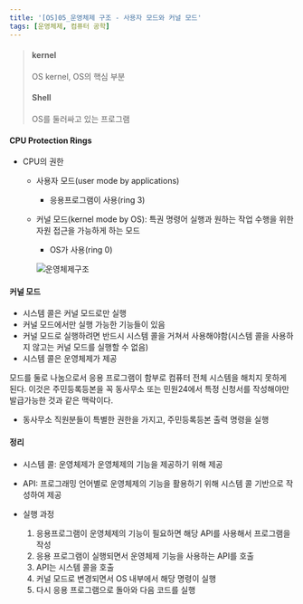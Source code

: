 ```yaml
---
title: '[OS]05_운영체제 구조 - 사용자 모드와 커널 모드'
tags: [운영체제, 컴퓨터 공학]
---
```


> #### kernel
>
> OS kernel, OS의 핵심 부분
>
> #### Shell
>
> OS를 둘러싸고 있는 프로그램

#### CPU Protection Rings

- CPU의 권한

  - 사용자 모드(user mode by applications)

    - 응용프로그램이 사용(ring 3)

  - 커널 모드(kernel mode by OS): 특권 명령어 실행과 원하는 작업 수행을 위한 자원 접근을 가능하게 하는 모드

    - OS가 사용(ring 0)

    ![운영체제구조](https://kwonsoonwoo.github.io/assets/Operating%20System/protectionring.png)

#### 커널 모드

- 시스템 콜은 커널 모드로만 실행
- 커널 모드에서만 실행 가능한 기능들이 있음
- 커널 모드로 실행하려면 반드시 시스템 콜을 거쳐서 사용해야함(시스템 콜을 사용하지 않고는 커널 모드를 실행할 수 없음)
- 시스템 콜은 운영체제가 제공

모드를 둘로 나눔으로서 응용 프로그램이 함부로 컴퓨터 전체 시스템을 해치지 못하게 된다. 이것은 주민등록등본을 꼭 동사무소 또는 민원24에서 특정 신청서를 작성해야만 발급가능한 것과 같은 맥락이다.

- 동사무소 직원분들이 특별한 권한을 가지고, 주민등록등본 출력 명령을 실행

#### 정리

- 시스템 콜: 운영체제가 운영체제의 기능을 제공하기 위해 제공
- API: 프로그래밍 언어별로 운영체제의 기능을 활용하기 위해 시스템 콜 기반으로 작성하여 제공

- 실행 과정
  1. 응용프로그램이 운영체제의 기능이 필요하면 해당 API를 사용해서 프로그램을 작성
  2. 응용 프로그램이 실행되면서 운영체제 기능을 사용하는 API를 호출
  3. API는 시스템 콜을 호출
  4. 커널 모드로 변경되면서 OS 내부에서 해당 명령이 실행
  5. 다시 응용 프로그램으로 돌아와 다음 코드를 실행
